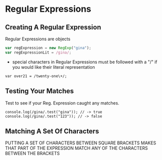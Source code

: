 # Regular Expressions
## Creating A Regular Expression

Regular Expressions are objects
```javascript
var regExpression = new RegExp("gina");
var regExpressionLit = /gina/;
```

* special characters in Regular Expressions must
  be followed with a "/" if you would like their
  literal representation

`var over21 = /twenty-one\+/;`

## Testing Your Matches
Test to see if your Reg. Expression caught any matches.

`console.log(/gina/.test("gina")); // -> true`
`console.log(/gina/.test("123")); // -> false`

## Matching A Set Of Characters

PUTTING A SET OF CHARACTERS BETWEEN SQUARE BRACKETS MAKES 
THAT PART OF THE EXPRESSION MATCH ANY OF THE CHARACTERS BETWEEN THE BRACKETS

